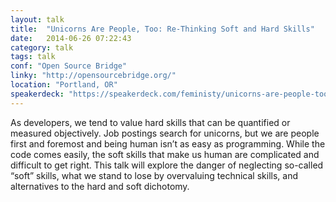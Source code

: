 ```yaml
---
layout: talk
title:  "Unicorns Are People, Too: Re-Thinking Soft and Hard Skills"
date:   2014-06-26 07:22:43
category: talk
tags: talk
conf: "Open Source Bridge"
linky: "http://opensourcebridge.org/"
location: "Portland, OR"
speakerdeck: "https://speakerdeck.com/feministy/unicorns-are-people-too-re-thinking-soft-and-hard-skills"
---
```


As developers, we tend to value hard skills that can be quantified or measured objectively. Job postings search for unicorns, but we are people first and foremost and being human isn’t as easy as programming. While the code comes easily, the soft skills that make us human are complicated and difficult to get right. This talk will explore the danger of neglecting so-called “soft” skills, what we stand to lose by overvaluing technical skills, and alternatives to the hard and soft dichotomy.
